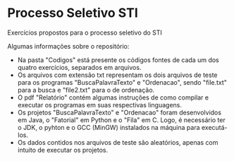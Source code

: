 # Processo Seletivo STI
Exercícios propostos para o processo seletivo do STI

Algumas informações sobre o repositório:
- Na pasta "Codigos" está presente os códigos fontes de cada um dos quatro exercícios, separados em arquivos.
- Os arquivos com extensão txt representam os dois arquivos de teste para os programas "BuscaPalavraTexto" e "Ordenacao", sendo "file.txt" para a busca e "file2.txt" para o de ordenação.
- O pdf "Relatório" contém algumas instruções de como compilar e executar os programas em suas respectivas linguagens.
- Os projetos "BuscaPalavraTexto" e "Ordenacao" foram desenvolvidos em Java, o "Fatorial" em Python e o "Fila" em C. Logo, é necessário ter o JDK, o pyhton e o GCC (MinGW) instalados na máquina para executá-los.
- Os dados contidos nos arquivos de teste são aleatórios, apenas com intuito de executar os projetos.
